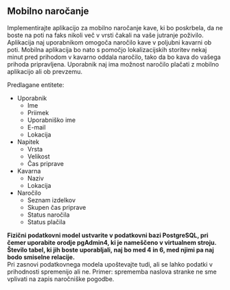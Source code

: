 ## Mobilno naročanje

>>>
Implementirajte aplikacijo za mobilno naročanje kave, ki bo poskrbela, da ne boste na poti na faks
nikoli več v vrsti čakali na vaše jutranje poživilo. Aplikacija naj uporabnikom omogoča naročilo kave v
poljubni kavarni ob poti. Mobilna aplikacija bo nato s pomočjo lokalizacijskih storitev nekaj minut
pred prihodom v kavarno oddala naročilo, tako da bo kava do vašega prihoda pripravljena. Uporabnik
naj ima možnost naročilo plačati z mobilno aplikacijo ali ob prevzemu.


Predlagane entitete:
+ Uporabnik
    + Ime
    + Priimek
    + Uporabniško ime
    + E-mail
    + Lokacija
+ Napitek
    + Vrsta
    + Velikost
    + Čas priprave
+ Kavarna
    + Naziv
    + Lokacija
+ Naročilo
    + Seznam izdelkov
    + Skupen čas priprave
    + Status naročila
    + Status plačila
>>>

**Fizični podatkovni model ustvarite v podatkovni bazi PostgreSQL, pri čemer uporabite orodje
pgAdmin4, ki je nameščeno v virtualnem stroju. Število tabel, ki jih boste uporabljali, naj bo med 4
in 6, med njimi pa naj bodo smiselne relacije.**   
Pri zasnovi podatkovnega modela upoštevajte tudi, ali se lahko podatki v prihodnosti spremenijo ali
ne. Primer: sprememba naslova stranke ne sme vplivati na zapis naročniške pogodbe.
